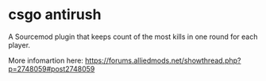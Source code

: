 # csgo antirush
 A Sourcemod plugin that keeps count of the most kills in one round for each player.

More infomartion here: https://forums.alliedmods.net/showthread.php?p=2748059#post2748059
